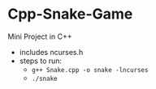 # Cpp-Snake-Game
Mini Project in C++

- includes ncurses.h 
- steps to run:
  - `g++ Snake.cpp -o snake -lncurses`
  - `./snake`
